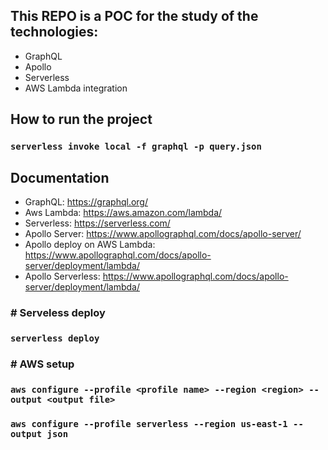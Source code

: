## This REPO is a POC for the study of the technologies:
- GraphQL
- Apollo
- Serverless
- AWS Lambda integration


## How to run the project
### `serverless invoke local -f graphql -p query.json`


## Documentation

- GraphQL: https://graphql.org/
- Aws Lambda: https://aws.amazon.com/lambda/
- Serverless: https://serverless.com/
- Apollo Server: https://www.apollographql.com/docs/apollo-server/
- Apollo deploy on AWS Lambda: https://www.apollographql.com/docs/apollo-server/deployment/lambda/
- Apollo Serverless: https://www.apollographql.com/docs/apollo-server/deployment/lambda/


### # Serveless deploy
### `serverless deploy`


### # AWS setup
### `aws configure --profile <profile name> --region <region> --output <output file>`
### `aws configure --profile serverless --region us-east-1 --output json`